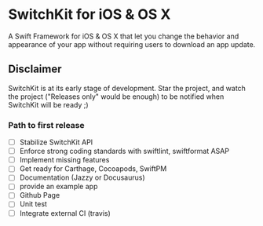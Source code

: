 # SwitchKit for iOS & OS X

A Swift Framework for iOS &amp; OS X that let you change the behavior and appearance of your app without requiring users to download an app update.

## Disclaimer

SwitchKit is at its early stage of development.
Star the project, and watch the project ("Releases only" would be enough) to be notified when SwitchKit will be ready ;)

### Path to first release

- [ ] Stabilize SwitchKit API
- [ ] Enforce strong coding standards with swiftlint, swiftformat ASAP
- [ ] Implement missing features
- [ ] Get ready for Carthage, Cocoapods, SwiftPM
- [ ] Documentation (Jazzy or Docusaurus)
- [ ] provide an example app
- [ ] Github Page
- [ ] Unit test
- [ ] Integrate external CI (travis)
